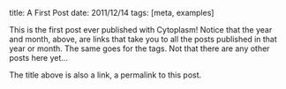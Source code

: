 title: A First Post
date: 2011/12/14
tags: [meta, examples]

This is the first post ever published with Cytoplasm! Notice that the year and month, above, are links that take you to all the posts published in that year or month. The same goes for the tags. Not that there are any other posts here yet...

The title above is also a link, a permalink to this post.

